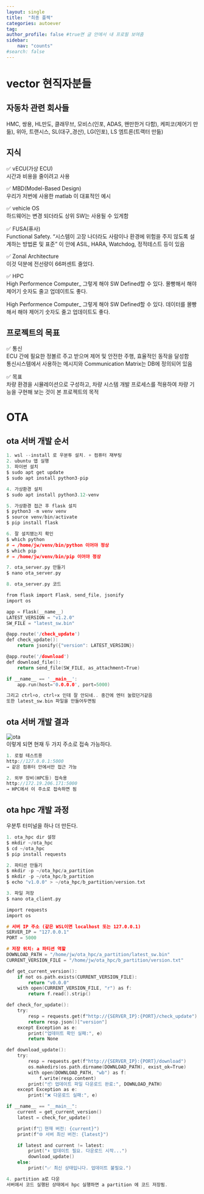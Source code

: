 ```yaml
---
layout: single
title:  "최종 플젝"
categories: autoever
tag: 
author_profile: false #true면 글 안에서 내 프로필 보여줌
sidebar:
    nav: "counts"
#search: false
---
```


# vector 현직자분들

## 자동차 관련 회사들

HMC, 쌍용, HL만도, 클래무브, 모비스(인포, ADAS, 왠만한거 다함), 케피코(제어기 만듦), 위아, 트랜시스, SL(대구_경산), LG(인포), LS 엠트론(트랙터 만듦)

## 지식

✅ vECU(가상 ECU)   
시간과 비용을 줄이려고 사용   
   
✅ MBD(Model-Based Design)   
우리가 저번에 사용한 matlab 이 대표적인 예시   
   
✅ vehicle OS   
하드웨어는 변경 되더라도 상위 SW는 사용될 수 있게함   
   
✅ FUSA(퓨사)   
Functional Safety. “시스템이 고장 나더라도 사람이나 환경에 위험을 주지 않도록 설계하는 방법론 및 표준” 이 안에 ASIL, HARA, Watchdog, 정적테스트 등이 있음   
   
✅ Zonal Architecture   
이것 덕분에 전선량이 66퍼센트 줄었다.   
   
✅ HPC   
High Performence Computer_ 그렇게 해야 SW Defined할 수 있다. 몰빵해서 해야 제어기 숫자도 줄고 업데이트도 좋다.   

High Performence Computer_ 그렇게 해야 SW Defined할 수 있다. 데이터를 몰빵해서 해야 제어기 숫자도 줄고 업데이트도 좋다.   

## 프로젝트의 목표

✅ 통신   
ECU 간에 필요한 정볼르 주고 받으며 제어 및 안전한 주행, 효율적인 동작을 달성함   
통신시스템에서 사용하는 메시지와 Communication Matrix는 DB에 정의되어 있음   
   
✅ 목표   
차량 환경을 시뮬레이션으로 구성하고, 차량 시스템 개발 프로세스를 적용하여 차량 기능을 구현해 보는 것이 본 프로젝트의 목적   

# OTA

## ota 서버 개발 순서

```c
1. wsl --install 로 우분투 설치. + 컴퓨터 재부팅
2. ubuntu 앱 실행
3. 파이썬 설치
$ sudo apt get update
$ sudo apt install python3-pip

4. 가상환경 설치
$ sudo apt install python3.12-venv

5. 가상환경 접근 후 flask 설치
$ python3 -m venv venv
$ source venv/bin/activate
$ pip install flask

6. 잘 설치됐는지 확인
$ which python
# → /home/jw/venv/bin/python 이어야 정상
$ which pip
# → /home/jw/venv/bin/pip 이어야 정상

7. ota_server.py 만들기
$ nano ota_server.py

8. ota_server.py 코드

from flask import Flask, send_file, jsonify
import os

app = Flask(__name__)
LATEST_VERSION = "v1.2.0"
SW_FILE = "latest_sw.bin"

@app.route('/check_update')
def check_update():
    return jsonify({"version": LATEST_VERSION})

@app.route('/download')
def download_file():
    return send_file(SW_FILE, as_attachment=True)

if __name__ == '__main__':
    app.run(host='0.0.0.0', port=5000)

그리고 ctrl+o, ctrl+x 인데 잘 안되네.. 중간에 엔터 눌렀던거같음
또한 latest_sw.bin 파일을 만들어두면됨
```

## ota 서버 개발 결과

![ota](https://github.com/user-attachments/assets/4e8e7806-379f-4c04-a20e-0e33f0b1bdd8)   
이렇게 되면 현재 두 가지 주소로 접속 가능하다.   
```c
1. 로컬 테스트용
http://127.0.0.1:5000
→ 같은 컴퓨터 안에서만 접근 가능

2. 외부 장비(HPC등) 접속용
http://172.19.206.171:5000
→ HPC에서 이 주소로 접속하면 됨
```

## ota hpc 개발 과정

우분투 터미널을 하나 더 만든다.   
```c
1. ota_hpc dir 설정
$ mkdir ~/ota_hpc
$ cd ~/ota_hpc
$ pip install requests

2. 파티션 만들기
$ mkdir -p ~/ota_hpc/a_partition
$ mkdir -p ~/ota_hpc/b_partition
$ echo "v1.0.0" > ~/ota_hpc/b_partition/version.txt

3. 파일 저장
$ nano ota_client.py

import requests
import os

# 서버 IP 주소 (같은 WSL이면 localhost 또는 127.0.0.1)
SERVER_IP = "127.0.0.1"
PORT = 5000

# 저장 위치: a 파티션 역할
DOWNLOAD_PATH = "/home/jw/ota_hpc/a_partition/latest_sw.bin"
CURRENT_VERSION_FILE = "/home/jw/ota_hpc/b_partition/version.txt"

def get_current_version():
    if not os.path.exists(CURRENT_VERSION_FILE):
        return "v0.0.0"
    with open(CURRENT_VERSION_FILE, "r") as f:
        return f.read().strip()

def check_for_update():
    try:
        resp = requests.get(f"http://{SERVER_IP}:{PORT}/check_update")
        return resp.json()["version"]
    except Exception as e:
        print("업데이트 확인 실패:", e)
        return None

def download_update():
    try:
        resp = requests.get(f"http://{SERVER_IP}:{PORT}/download")
        os.makedirs(os.path.dirname(DOWNLOAD_PATH), exist_ok=True)
        with open(DOWNLOAD_PATH, "wb") as f:
            f.write(resp.content)
        print("📦 업데이트 파일 다운로드 완료:", DOWNLOAD_PATH)
    except Exception as e:
        print("❌ 다운로드 실패:", e)

if __name__ == "__main__":
    current = get_current_version()
    latest = check_for_update()

    print(f"🔎 현재 버전: {current}")
    print(f"🌐 서버 최신 버전: {latest}")

    if latest and current != latest:
        print("⬇️ 업데이트 필요. 다운로드 시작...")
        download_update()
    else:
        print("✅ 최신 상태입니다. 업데이트 불필요.")

4. partition a로 다운
서버에서 코드 실행된 상태에서 hpc 실행하면 a partition 에 코드 저장됨.


```
